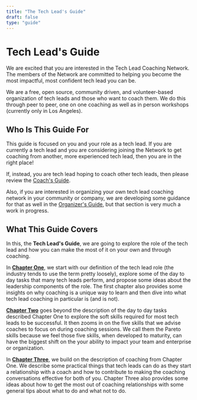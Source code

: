 ```yaml
---
title: "The Tech Lead's Guide"
draft: false
type: "guide"
---
```


# Tech Lead's Guide

We are excited that you are interested in the Tech Lead Coaching Network. The members of the Network are committed to helping you become the most impactful, most confident tech lead you can be. 

We are a free, open source, community driven, and volunteer-based organization of tech leads and those who want to coach them. We do this through peer to peer, one on one coaching as well as in person workshops (currently only in Los Angeles).

## Who Is This Guide For

This guide is focused on you and your role as a tech lead. If you are currently a tech lead and you are considering joining the Network to get coaching from another, more experienced tech lead, then you are in the right place! 

If, instead, you are tech lead hoping to coach other tech leads, then please review the [Coach's Guide](/guides/coaches/). 

Also, if you are interested in organizing your own tech lead coaching network in your community or company, we are developing some guidance for that as well in the [Organizer's Guide](/guides/organizers/), but that section is very much a work in progress.

## What This Guide Covers

In this, the **Tech Lead's Guide**, we are going to explore the role of the tech lead and how you can make the most of it on your own and through coaching. 

In **[Chapter One](../intro/)**, we start with our definition of the tech lead role (the industry tends to use the term pretty loosely), explore some of the day to day tasks that many tech leads perform, and propose some ideas about the leadership components of the role. The first chapter also provides some insights on why coaching is a unique way to learn and then dive into what tech lead coaching in particular is (and is not). 

**[Chapter Two](../skills)** goes beyond the description of the day to day tasks described Chapter One to explore the soft skills required for most tech leads to be successful. It then zooms in on the five skills that we advise coaches to focus on during coaching sessions. We call them the Pareto skills because we feel those five skills, when developed to maturity, can have the biggest shift on the your ability to impact your team and enterprise or organization.

In **[Chapter Three](../being-coached/)**, we build on the description of coaching from Chapter One. We describe some practical things that tech leads can do as they start a relationship with a coach and how to contribute to making the coaching conversations effective for both of you. Chapter Three also provides some ideas about how to get the most out of coaching relationships with some general tips about what to do and what not to do. 

